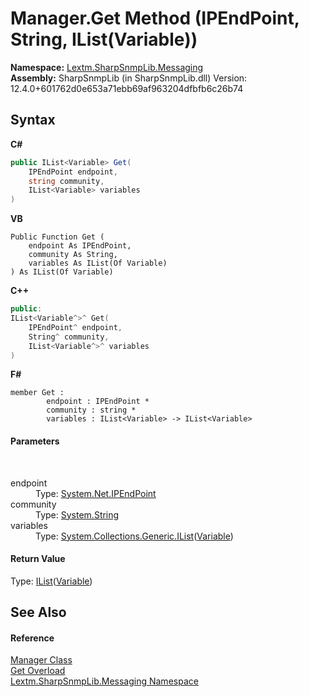 # Manager.Get Method (IPEndPoint, String, IList(Variable))
 

**Namespace:**&nbsp;<a href="N_Lextm_SharpSnmpLib_Messaging">Lextm.SharpSnmpLib.Messaging</a><br />**Assembly:**&nbsp;SharpSnmpLib (in SharpSnmpLib.dll) Version: 12.4.0+601762d0e653a71ebb69af963204dfbfb6c26b74

## Syntax

**C#**<br />
``` C#
public IList<Variable> Get(
	IPEndPoint endpoint,
	string community,
	IList<Variable> variables
)
```

**VB**<br />
``` VB
Public Function Get ( 
	endpoint As IPEndPoint,
	community As String,
	variables As IList(Of Variable)
) As IList(Of Variable)
```

**C++**<br />
``` C++
public:
IList<Variable^>^ Get(
	IPEndPoint^ endpoint, 
	String^ community, 
	IList<Variable^>^ variables
)
```

**F#**<br />
``` F#
member Get : 
        endpoint : IPEndPoint * 
        community : string * 
        variables : IList<Variable> -> IList<Variable> 

```


#### Parameters
&nbsp;<dl><dt>endpoint</dt><dd>Type: <a href="https://docs.microsoft.com/dotnet/api/system.net.ipendpoint" target="_blank" rel="noopener noreferrer">System.Net.IPEndPoint</a><br /></dd><dt>community</dt><dd>Type: <a href="https://docs.microsoft.com/dotnet/api/system.string" target="_blank" rel="noopener noreferrer">System.String</a><br /></dd><dt>variables</dt><dd>Type: <a href="https://docs.microsoft.com/dotnet/api/system.collections.generic.ilist-1" target="_blank" rel="noopener noreferrer">System.Collections.Generic.IList</a>(<a href="T_Lextm_SharpSnmpLib_Variable">Variable</a>)<br /></dd></dl>

#### Return Value
Type: <a href="https://docs.microsoft.com/dotnet/api/system.collections.generic.ilist-1" target="_blank" rel="noopener noreferrer">IList</a>(<a href="T_Lextm_SharpSnmpLib_Variable">Variable</a>)

## See Also


#### Reference
<a href="T_Lextm_SharpSnmpLib_Messaging_Manager">Manager Class</a><br /><a href="Overload_Lextm_SharpSnmpLib_Messaging_Manager_Get">Get Overload</a><br /><a href="N_Lextm_SharpSnmpLib_Messaging">Lextm.SharpSnmpLib.Messaging Namespace</a><br />